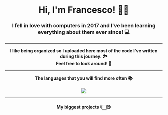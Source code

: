 <h1 align="center">
    Hi, I'm Francesco! 👋🏻
</h1>
<h3 align="center">
    I fell in love with computers in 2017 and I've been learning everything about them ever since! 💻
</h3>
<h4 align="center">
  <hr />
    I like being organized so I uploaded here most of the code I've written during this journey. 🏞️
    </br>
    Feel free to look around! 🤠
<hr />
    The languages that you will find more often 📚
</h4>
<div align="center">
    <picture>
        <source srcset="https://github-readme-stats-b3xul.vercel.app/api/top-langs/?username=b3xul&theme=dark&hide_title=true&layout=compact&langs_count=8&hide=PostScript,Roff,Makefile&size_weight=0.5&count_weight=0.5" media="(prefers-color-scheme: dark)" />
        <source srcset="https://github-readme-stats-b3xul.vercel.app/api/top-langs/?username=b3xul&hide_title=true&layout=compact&langs_count=8&hide=PostScript,Roff,Makefile&size_weight=0.5&count_weight=0.5" media="(prefers-color-scheme: light), (prefers-color-scheme: no-preference)" />
        <img src="https://github-readme-stats-b3xul.vercel.app/api/top-langs/?username=b3xul&hide_title=true&layout=compact&langs_count=8&hide=PostScript,Roff,Makefile&size_weight=0.5&count_weight=0.5" />
    </picture>
</div>
<hr />
<h4 align="center">
    My biggest projects 👇🏻😊
</h4>
